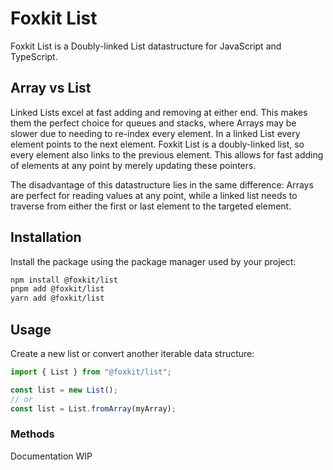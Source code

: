 # Foxkit List

Foxkit List is a Doubly-linked List datastructure for JavaScript and TypeScript.

## Array vs List

Linked Lists excel at fast adding and removing at either end. This makes them the perfect choice for queues and stacks, where Arrays may be slower due to needing to re-index every element. In a linked List every element points to the next element. Foxkit List is a doubly-linked list, so every element also links to the previous element. This allows for fast adding of elements at any point by merely updating these pointers.

The disadvantage of this datastructure lies in the same difference: Arrays are perfect for reading values at any point, while a linked list needs to traverse from either the first or last element to the targeted element.

## Installation

Install the package using the package manager used by your project:

```sh
npm install @foxkit/list
pnpm add @foxkit/list
yarn add @foxkit/list
```

## Usage

Create a new list or convert another iterable data structure:

```js
import { List } from "@foxkit/list";

const list = new List();
// or
const list = List.fromArray(myArray);
```

### Methods

Documentation WIP
